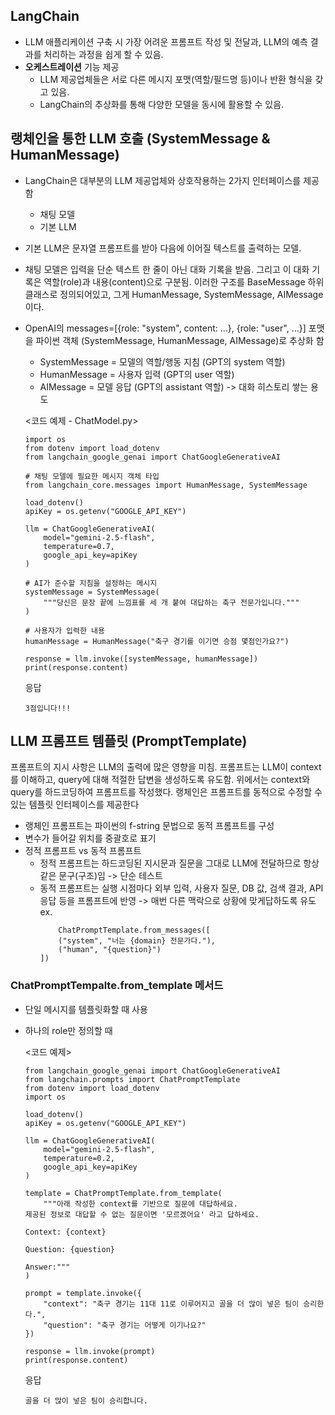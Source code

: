 ## LangChain
- LLM 애플리케이션 구축 시 가장 어려운 프롬프트 작성 및 전달과, LLM의 예측 결과를 처리하는 과정을 쉽게 할 수 있음.
- **오케스트레이션** 기능 제공
  - LLM 제공업체들은 서로 다른 메시지 포맷(역할/필드명 등)이나 반환 형식을 갖고 있음.
  - LangChain의 추상화를 통해 다양한 모델을 동시에 활용할 수 있음.
  
## 랭체인을 통한 LLM 호출 (SystemMessage & HumanMessage)
- LangChain은 대부분의 LLM 제공업체와 상호작용하는 2가지 인터페이스를 제공함
  - 채팅 모델
  - 기본 LLM
- 기본 LLM은 문자열 프롬프트를 받아 다음에 이어질 텍스트를 출력하는 모델.
- 채팅 모델은 입력을 단순 텍스트 한 줄이 아닌 대화 기록을 받음. 그리고 이 대화 기록은 역할(role)과 내용(content)으로 구분됨. 이러한 구조를 BaseMessage 하위 클래스로 정의되어있고, 그게 HumanMessage, SystemMessage, AIMessage 이다.
- OpenAI의 messages=[{role: "system", content: ...}, {role: "user", ...}] 포맷을 파이썬 객체 (SystemMessage, HumanMessage, AIMessage)로 추상화 함
    - SystemMessage = 모델의 역할/행동 지침 (GPT의 system 역할)
    - HumanMessage = 사용자 입력 (GPT의 user 역할)
    - AIMessage = 모델 응답 (GPT의 assistant 역할) -> 대화 히스토리 쌓는 용도

  <코드 예제 - ChatModel.py>
  ```
  import os
  from dotenv import load_dotenv
  from langchain_google_genai import ChatGoogleGenerativeAI
  
  # 채팅 모델에 필요한 메시지 객체 타입
  from langchain_core.messages import HumanMessage, SystemMessage
  
  load_dotenv()
  apiKey = os.getenv("GOOGLE_API_KEY")
  
  llm = ChatGoogleGenerativeAI(
      model="gemini-2.5-flash",
      temperature=0.7,
      google_api_key=apiKey
  )
  
  # AI가 준수할 지침을 설정하는 메시지
  systemMessage = SystemMessage(
      """당신은 문장 끝에 느낌표를 세 개 붙여 대답하는 축구 전문가입니다."""
  )
  
  # 사용자가 입력한 내용
  humanMessage = HumanMessage("축구 경기를 이기면 승점 몇점인가요?")
  
  response = llm.invoke([systemMessage, humanMessage])
  print(response.content)
  ```
 
  응답
  ```
  3점입니다!!!
  ```
## LLM 프롬프트 템플릿 (PromptTemplate)
프롬프트의 지시 사항은 LLM의 출력에 많은 영향을 미침. 프롬프트는 LLM이 context를 이해하고, query에 대해 적절한 답변을 생성하도록 유도함.
위에서는 context와 query를 하드코딩하여 프롬프트를 작성했다. 랭체인은 프롬프트를 동적으로 수정할 수 있는 템플릿 인터페이스를 제공한다
- 랭체인 프롬프트는 파이썬의 f-string 문법으로 동적 프롬프트를 구성
- 변수가 들어갈 위치를 중괄호로 표기
- 정적 프롬프트 vs 동적 프롬프트
    - 정적 프롬프트는 하드코딩된 지시문과 질문을 그대로 LLM에 전달하므로 항상 같은 문구(구조)임 -> 단순 테스트
    - 동적 프롬프트는 실행 시점마다 외부 입력, 사용자 질문, DB 값, 검색 결과, API 응답 등을 프롬프트에 반영 -> 매번 다른 맥락으로 상황에 맞게답하도록 유도
        ex.
        ```
            ChatPromptTemplate.from_messages([
            ("system", "너는 {domain} 전문가다."),
            ("human", "{question}")
        ])
        ```

### ChatPromptTempalte.from_template 메서드
- 단일 메시지를 템플릿화할 때 사용
- 하나의 role만 정의할 때

  <코드 예제>
  ```
  from langchain_google_genai import ChatGoogleGenerativeAI
  from langchain.prompts import ChatPromptTemplate
  from dotenv import load_dotenv
  import os
  
  load_dotenv()
  apiKey = os.getenv("GOOGLE_API_KEY")
  
  llm = ChatGoogleGenerativeAI(
      model="gemini-2.5-flash",
      temperature=0.2,
      google_api_key=apiKey
  )
  
  template = ChatPromptTemplate.from_template(
      """아래 작성한 context를 기반으로 질문에 대답하세요.
  제공된 정보로 대답할 수 없는 질문이면 '모르겠어요' 라고 답하세요.
  
  Context: {context}
  
  Question: {question}
  
  Answer:"""
  )
  
  prompt = template.invoke({
      "context": "축구 경기는 11대 11로 이루어지고 골을 더 많이 넣은 팀이 승리한다.",
      "question": "축구 경기는 어떻게 이기나요?"
  })
  
  response = llm.invoke(prompt)
  print(response.content)
  ```

  응답
  ```
  골을 더 많이 넣은 팀이 승리합니다.
  ```
